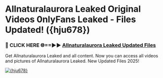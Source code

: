 # Allnaturalaurora Leaked Original Videos 0nlyFans Leaked - Files Updated! ({hju678})

<h3>🔴 CLICK HERE 🌐==►► <a href="https://tinyurl.com/ms9xzufz" rel="nofollow">Allnaturalaurora Leaked Updated Files</a></h3>

Get Allnaturalaurora Leaked and all content. Now you can access all videos and pictures of Allnaturalaurora Leaked. New Updated Files 2025!

[![{hju678}](https://i.imgur.com/PQ7UWWw.gif)](https://tinyurl.com/ms9xzufz)
